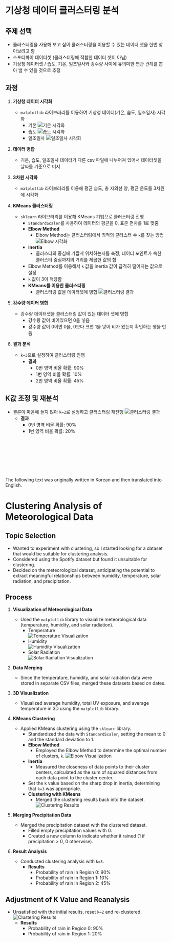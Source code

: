 # 기상청 데이터 클러스터링 분석

## 주제 선택
- 클러스터링을 사용해 보고 싶어 클러스터링을 이용할 수 있는 데이터 셋을 한번 찾아보려고 함
- 스포티파이 데이터셋 (클러스터링에 적합한 데이터 셋이 아님)
- 기상청 데이터셋 / 습도, 기온, 일조일사와 강수량 사이에 유의미한 연관 관계를 뽑아 낼 수 있을 것으로 추정

## 과정
1. **기상청 데이터 시각화**  
   - `matplotlib` 라이브러리를 이용하여 기상청 데이터(기온, 습도, 일조일사) 시각화  
     - 기온
      ![기온 시각화](image/temp.png)
     - 습도
       ![습도 시각화](image/humidity.png)
     - 일조일사
       ![일조일사 시각화](image/sun.png)

2. **데이터 병합**  
   - 기온, 습도, 일조일사 데이터가 다른 csv 파일에 나누어져 있어서 데이터셋을 날짜를 기준으로 머지  

3. **3차원 시각화**  
   - `matplotlib` 라이브러리를 이용해 평균 습도, 총 자외선 양, 평균 온도를 3차원에 시각화  

4. **KMeans 클러스터링**  
   - `sklearn` 라이브러리를 이용해 KMeans 기법으로 클러스터링 진행  
     - `StandardScaler`를 사용하여 데이터의 평균을 0, 표준 편차를 1로 맞춤  
     - **Elbow Method**  
       - Elbow Method는 클러스터링에서 최적의 클러스터 수 `k`를 찾는 방법
         ![Elbow 시각화](image/elbow.png)
     - **inertia**
       - 클러스터의 중심에 가깝게 위치하는지를 측정, 데이터 포인트가 속한 클러스터 중심까지의 거리를 제곱한 값의 합  
     - Elbow Method를 이용해서 `k` 값을 inertia 값이 급격히 떨어지는 값으로 설정  
     - `k` 값이 3이 적당함  
     - **KMeans를 이용한 클러스터링**  
       - 클러스터링 값을 데이터셋에 병합
         ![클러스터링 결과](image/clusterk3.png)


5. **강수량 데이터 병합**  
   - 강수량 데이터셋을 클러스터링 값이 있는 데이터 셋에 병합  
     - 강수량 값이 비어있으면 0을 넣음  
     - 강수량 값이 0이면 0을, 0보다 크면 1을 넣어 비가 왔는지 확인하는 행을 만듬  

6. **결과 분석**  
   - `k=3`으로 설정하여 클러스터링 진행  
     - **결과**  
       - 0번 영역 비올 확률: 90%  
       - 1번 영역 비올 확률: 10%  
       - 2번 영역 비올 확률: 45%  

## K값 조정 및 재분석  
   - 결론이 마음에 들지 않아 `k=2`로 설정하고 클러스터링 재진행
     ![클러스터링 결과](image/clusterk2.png)
     - **결과**  
       - 0번 영역 비올 확률: 90%  
       - 1번 영역 비올 확률: 20%  
  
  
<br><br><br><br><br><br><br>
The following text was originally written in Korean and then translated into English.  


# Clustering Analysis of Meteorological Data

## Topic Selection
- Wanted to experiment with clustering, so I started looking for a dataset that would be suitable for clustering analysis.
- Considered using the Spotify dataset but found it unsuitable for clustering.
- Decided on the meteorological dataset, anticipating the potential to extract meaningful relationships between humidity, temperature, solar radiation, and precipitation.

## Process

1. **Visualization of Meteorological Data**
   - Used the `matplotlib` library to visualize meteorological data (temperature, humidity, and solar radiation).
     - Temperature  
       ![Temperature Visualization](image/temp.png)
     - Humidity  
       ![Humidity Visualization](image/humidity.png)
     - Solar Radiation  
       ![Solar Radiation Visualization](image/sun.png)

2. **Data Merging**
   - Since the temperature, humidity, and solar radiation data were stored in separate CSV files, merged these datasets based on dates.

3. **3D Visualization**
   - Visualized average humidity, total UV exposure, and average temperature in 3D using the `matplotlib` library.

4. **KMeans Clustering**
   - Applied KMeans clustering using the `sklearn` library.
     - Standardized the data with `StandardScaler`, setting the mean to 0 and the standard deviation to 1.
     - **Elbow Method**
       - Employed the Elbow Method to determine the optimal number of clusters, `k`.
         ![Elbow Visualization](image/elbow.png)
     - **Inertia**
       - Measured the closeness of data points to their cluster centers, calculated as the sum of squared distances from each data point to the cluster center.
     - Set the `k` value based on the sharp drop in inertia, determining that `k=3` was appropriate.
     - **Clustering with KMeans**
       - Merged the clustering results back into the dataset.
         ![Clustering Results](image/clusterk3.png)

5. **Merging Precipitation Data**
   - Merged the precipitation dataset with the clustered dataset.
     - Filled empty precipitation values with 0.
     - Created a new column to indicate whether it rained (1 if precipitation > 0, 0 otherwise).

6. **Result Analysis**
   - Conducted clustering analysis with `k=3`.
     - **Results**
       - Probability of rain in Region 0: 90%
       - Probability of rain in Region 1: 10%
       - Probability of rain in Region 2: 45%

## Adjustment of K Value and Reanalysis
   - Unsatisfied with the initial results, reset `k=2` and re-clustered.
     ![Clustering Results](image/clusterk2.png)
     - **Results**
       - Probability of rain in Region 0: 90%
       - Probability of rain in Region 1: 20%

